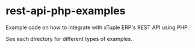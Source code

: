 rest-api-php-examples
=====================

Example code on how to integrate with xTuple ERP's REST API using PHP.

See each directory for different types of examples.
